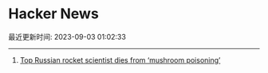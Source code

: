 # Hacker News

最近更新时间: 2023-09-03 01:02:33

--- 
1. [Top Russian rocket scientist dies from ‘mushroom poisoning’](https://ptv-news.com.pk/top-russian-rocket-scientist-dies-from-mushroom-poisoning/) 
